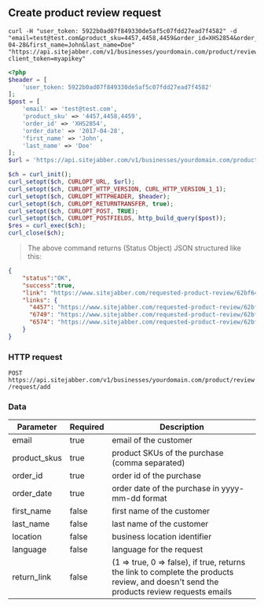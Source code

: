 ## Create product review request

```shell
curl -H "user_token: 5922b0ad07f849330de5af5c07fdd27ead7f4582" -d "email=test@test.com&product_sku=4457,4458,4459&order_id=XHS2854&order_date=2017-04-28&first_name=John&last_name=Doe" "https://api.sitejabber.com/v1/businesses/yourdomain.com/product/review/request/add?client_token=myapikey"
```

```php
<?php
$header = [
	'user_token: 5922b0ad07f849330de5af5c07fdd27ead7f4582'
];
$post = [
	'email' => 'test@test.com',
	'product_sku' => '4457,4458,4459',
	'order_id' => 'XHS2854',
	'order_date' => '2017-04-28',
	'first_name' => 'John',
	'last_name' => 'Doe'
];
$url = 'https://api.sitejabber.com/v1/businesses/yourdomain.com/product/review/request/add?client_token=myapikey';

$ch = curl_init();
curl_setopt($ch, CURLOPT_URL, $url);
curl_setopt($ch, CURLOPT_HTTP_VERSION, CURL_HTTP_VERSION_1_1);
curl_setopt($ch, CURLOPT_HTTPHEADER, $header);
curl_setopt($ch, CURLOPT_RETURNTRANSFER, true);
curl_setopt($ch, CURLOPT_POST, TRUE);
curl_setopt($ch, CURLOPT_POSTFIELDS, http_build_query($post));
$res = curl_exec($ch);
curl_close($ch);
```

> The above command returns (Status Object) JSON structured like this:

```json
{
	"status":"OK",
	"success":true,
	"link": "https://www.sitejabber.com/requested-product-review/62bf646fdfe73",
    "links": {
      "4457": "https://www.sitejabber.com/requested-product-review/62bf646fdfe73",
      "6749": "https://www.sitejabber.com/requested-product-review/62bf6470ba8b1",
      "6574": "https://www.sitejabber.com/requested-product-review/62bf64718fb36"
    }
}
```

### HTTP request

`POST https://api.sitejabber.com/v1/businesses/yourdomain.com/product/review/request/add`

### Data

Parameter | Required | Description
--------- | ------- | -----------
email | true | email of the customer
product_skus | true | product SKUs of the purchase (comma separated)
order_id | true | order id of the purchase
order_date | true | order date of the purchase in yyyy-mm-dd format
first_name | false | first name of the customer
last_name | false | last name of the customer
location | false | business location identifier
language | false | language for the request
return_link | false | (1 => true, 0 => false), if true, returns the link to complete the products review, and doesn't send the products review requests emails
